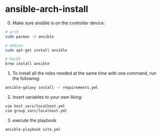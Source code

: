 # ansible-arch-install
0. Make sure ansible is on the controller device:
```bash
# arch
sudo pacman -S ansible

# debian
sudo apt-get install ansible

# MacOS
brew install ansible
```
1. To install all the roles needed at the same time with one command, run the following:
```bash
ansible-galaxy install -r requirements.yml
```
2. Insert variables to your own liking:
```bash
vim host_vars/localhost.yml
vim group_vars/localhost.yml
```
3. execute the playbook
```bash
ansible-playbook site.yml
```
